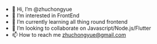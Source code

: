 - 👋 Hi, I’m @zhuchongyue
- 👀 I’m interested in FrontEnd
- 🌱 I’m currently learning all thing round frontend
- 💞️ I’m looking to collaborate on Javascript/Node.js/Flutter
- 📫 How to reach me zhuchongyue@gmail.com

<!---
zhuchongyue/zhuchongyue is a ✨ special ✨ repository because its `README.md` (this file) appears on your GitHub profile.
You can click the Preview link to take a look at your changes.
--->
